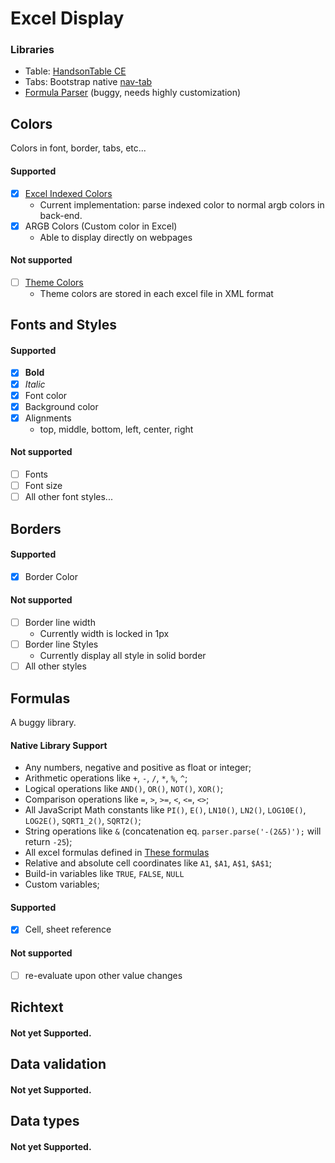 # Excel Display
### Libraries
 - Table: [HandsonTable CE](https://handsontable.com/)
 - Tabs: Bootstrap native [nav-tab](https://getbootstrap.com/docs/4.1/components/navs/#tabs)
 - [Formula Parser](https://github.com/Subtletree/formula-parser) (buggy, needs highly customization)

## Colors
Colors in font, border, tabs, etc...
#### Supported
 - [X] [Excel Indexed Colors](https://github.com/ClosedXML/ClosedXML/wiki/Excel-Indexed-Colors)
    - Current implementation: parse indexed color to normal argb colors in back-end.
 - [X] ARGB Colors (Custom color in Excel)
    - Able to display directly on webpages
#### Not supported
 - [ ] [Theme Colors](https://www.google.ca/search?{google:acceptedSuggestion}oq=excel+theme+colors&sourceid=chrome&ie=UTF-8&q=excel+theme+colors)
    - Theme colors are stored in each excel file in XML format

## Fonts and Styles
#### Supported
 - [X] **Bold**
 - [X] *Italic* 
 - [X] Font color
 - [X] Background color
 - [X] Alignments
    - top, middle, bottom, left, center, right
 
#### Not supported
 - [ ] Fonts
 - [ ] Font size
 - [ ] All other font styles...

## Borders
#### Supported
 - [X] Border Color

#### Not supported
 - [ ] Border line width
    - Currently width is locked in 1px
 - [ ] Border line Styles
    - Currently display all style in solid border
 - [ ] All other styles
 
## Formulas
A buggy library.
#### Native Library Support
  * Any numbers, negative and positive as float or integer;
  * Arithmetic operations like `+`, `-`, `/`, `*`, `%`, `^`;
  * Logical operations like `AND()`, `OR()`, `NOT()`, `XOR()`;
  * Comparison operations like `=`, `>`, `>=`, `<`, `<=`, `<>`;
  * All JavaScript Math constants like `PI()`, `E()`, `LN10()`, `LN2()`, `LOG10E()`, `LOG2E()`, `SQRT1_2()`, `SQRT2()`;
  * String operations like `&` (concatenation eq. `parser.parse('-(2&5)');` will return `-25`);
  * All excel formulas defined in [These formulas](https://github.com/Subtletree/formula-parser/blob/develop/src/supported-formulas.js) 
  * Relative and absolute cell coordinates like `A1`, `$A1`, `A$1`, `$A$1`;
  * Build-in variables like `TRUE`, `FALSE`, `NULL`
  * Custom variables;
  
#### Supported
  - [X] Cell, sheet reference
  
#### Not supported
  - [ ] re-evaluate upon other value changes
  
## Richtext
#### Not yet Supported.

## Data validation
#### Not yet Supported.


## Data types
#### Not yet Supported.